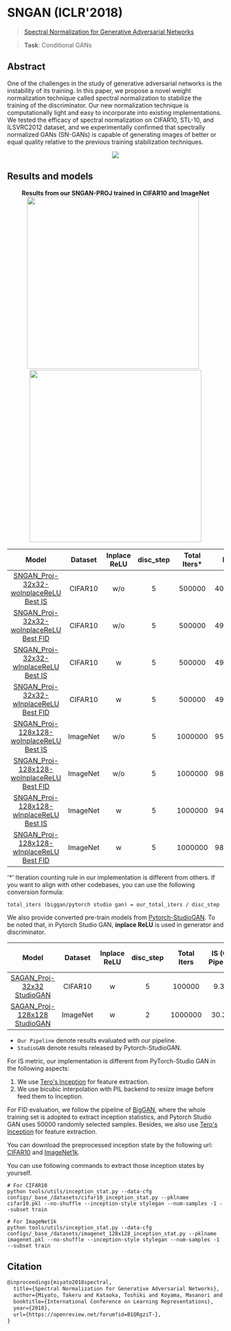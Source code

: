 # SNGAN (ICLR'2018)

> [Spectral Normalization for Generative Adversarial Networks](https://openreview.net/forum?id=B1QRgziT-)

> **Task**: Conditional GANs

<!-- [ALGORITHM] -->

## Abstract

<!-- [ABSTRACT] -->

One of the challenges in the study of generative adversarial networks is the instability of its training. In this paper, we propose a novel weight normalization technique called spectral normalization to stabilize the training of the discriminator. Our new normalization technique is computationally light and easy to incorporate into existing implementations. We tested the efficacy of spectral normalization on CIFAR10, STL-10, and ILSVRC2012 dataset, and we experimentally confirmed that spectrally normalized GANs (SN-GANs) is capable of generating images of better or equal quality relative to the previous training stabilization techniques.

<!-- [IMAGE] -->

<div align=center>
<img src="https://user-images.githubusercontent.com/28132635/143154496-6a03def4-4507-4d80-a948-89a5b747d916.png"/>
</div>

## Results and models

<div align="center">
  <b> Results from our SNGAN-PROJ trained in CIFAR10 and ImageNet</b>
  <br/>
  <img src="https://user-images.githubusercontent.com/28132635/125151484-14220b80-e179-11eb-81f7-9391ccaeb841.png" width="400"/> &nbsp;&nbsp;
  <img src="https://user-images.githubusercontent.com/28132635/127621152-7b7a0f2c-c743-485a-bf2e-2beca849a6e6.png" width="400"/>
</div>

|                                Model                                | Dataset  | Inplace ReLU | disc_step | Total Iters\* |  Iter  |   IS    |   FID   |                                Download                                 |
| :-----------------------------------------------------------------: | :------: | :----------: | :-------: | :-----------: | :----: | :-----: | :-----: | :---------------------------------------------------------------------: |
| [SNGAN_Proj-32x32-woInplaceReLU Best IS](./sngan-proj_woReLUinplace_lr2e-4-ndisc5-1xb64_cifar10-32x32.py) | CIFAR10  |     w/o      |     5     |    500000     | 400000 | 9.6919  | 9.8203  | [ckpt](https://download.openmmlab.com/mmediting/sngan_proj/sngan_proj_cifar10_32_lr-2e-4_b64x1_woReLUinplace_is-iter400000_20210709_163823-902ce1ae.pth) \| [Log](https://download.openmmlab.com/mmediting/sngan_proj/sngan_proj_cifar10_32_lr-2e-4_b64x1_woReLUinplace_20210624_065306_fid-ba0862a0_is-902ce1ae.json) |
| [SNGAN_Proj-32x32-woInplaceReLU Best FID](./sngan-proj_woReLUinplace_lr2e-4-ndisc5-1xb64_cifar10-32x32.py) | CIFAR10  |     w/o      |     5     |    500000     | 490000 | 9.5659  | 8.1158  | [ckpt](https://download.openmmlab.com/mmediting/sngan_proj/sngan_proj_cifar10_32_lr-2e-4_b64x1_woReLUinplace_fid-iter490000_20210709_163329-ba0862a0.pth) \| [Log](https://download.openmmlab.com/mmediting/sngan_proj/sngan_proj_cifar10_32_lr-2e-4_b64x1_woReLUinplace_20210624_065306_fid-ba0862a0_is-902ce1ae.json) |
| [SNGAN_Proj-32x32-wInplaceReLU Best IS](./sngan-proj_wReLUinplace_lr2e-4-ndisc5-1xb64_cifar10-32x32.py) | CIFAR10  |      w       |     5     |    500000     | 490000 | 9.5564  | 8.3462  | [ckpt](https://download.openmmlab.com/mmediting/sngan_proj/sngan_proj_cifar10_32_lr-2e-4_b64x1_wReLUinplace_is-iter490000_20210709_202230-cd863c74.pth) \| [Log](https://download.openmmlab.com/mmediting/sngan_proj/sngan_proj_cifar10_32_lr-2e-4_b64x1_wReLUinplace_20210624_063454_is-cd863c74_fid-191b2648.json) |
| [SNGAN_Proj-32x32-wInplaceReLU Best FID](./sngan-proj_wReLUinplace_lr2e-4-ndisc5-1xb64_cifar10-32x32.py) | CIFAR10  |      w       |     5     |    500000     | 490000 | 9.5564  | 8.3462  | [ckpt](https://download.openmmlab.com/mmediting/sngan_proj/sngan_proj_cifar10_32_lr-2e-4-b64x1_wReLUinplace_fid-iter490000_20210709_203038-191b2648.pth) \| [Log](https://download.openmmlab.com/mmediting/sngan_proj/sngan_proj_cifar10_32_lr-2e-4_b64x1_wReLUinplace_20210624_063454_is-cd863c74_fid-191b2648.json) |
| [SNGAN_Proj-128x128-woInplaceReLU Best IS](./sngan-proj_woReLUinplace_Glr2e-4_Dlr5e-5_ndisc5-2xb128_imagenet1k-128x128.py) | ImageNet |     w/o      |     5     |    1000000    | 952000 | 30.0651 | 33.4682 | [ckpt](https://download.openmmlab.com/mmediting/sngan_proj/sngan_proj_imagenet1k_128_Glr2e-4_Dlr5e-5_ndisc5_b128x2_woReLUinplace_is-iter952000_20210730_132027-9c884a21.pth) \| [Log](https://download.openmmlab.com/mmediting/sngan_proj/sngan_proj_imagenet1k_128_Glr2e-4_Dlr5e-5_ndisc5_b128x2_woReLUinplace_20210730_131424_fid-061bf803_is-9c884a21.json) |
| [SNGAN_Proj-128x128-woInplaceReLU Best FID](./sngan-proj_woReLUinplace_Glr2e-4_Dlr5e-5_ndisc5-2xb128_imagenet1k-128x128.py) | ImageNet |     w/o      |     5     |    1000000    | 989000 | 29.5779 | 32.6193 | [ckpt](https://download.openmmlab.com/mmediting/sngan_proj/sngan_proj_imagenet1k_128_Glr2e-4_Dlr5e-5_ndisc5_b128x2_woReLUinplace_fid-iter988000_20210730_131424-061bf803.pth) \| [Log](https://download.openmmlab.com/mmediting/sngan_proj/sngan_proj_imagenet1k_128_Glr2e-4_Dlr5e-5_ndisc5_b128x2_woReLUinplace_20210730_131424_fid-061bf803_is-9c884a21.json) |
| [SNGAN_Proj-128x128-wInplaceReLU Best IS](./sngan-proj_wReLUinplace_Glr2e-4_Dlr5e-5_ndisc5-2xb128_imagenet1k-128x128.py) | ImageNet |      w       |     5     |    1000000    | 944000 | 28.1799 | 34.3383 | [ckpt](https://download.openmmlab.com/mmediting/sngan_proj/sngan_proj_imagenet1k_128_Glr2e-4_Dlr5e-5_ndisc5_b128x2_wReLUinplace_is-iter944000_20210730_132714-ca0ccd07.pth) \| [Log](https://download.openmmlab.com/mmediting/sngan_proj/sngan_proj_imagenet1k_128_Glr2e-4_Dlr5e-5_ndisc5_b128x2_wReLUinplace_20210730_132401_fid-9a682411_is-ca0ccd07.json) |
| [SNGAN_Proj-128x128-wInplaceReLU Best FID](./sngan-proj_wReLUinplace_Glr2e-4_Dlr5e-5_ndisc5-2xb128_imagenet1k-128x128.py) | ImageNet |      w       |     5     |    1000000    | 988000 | 27.7948 | 33.4821 | [ckpt](https://download.openmmlab.com/mmediting/sngan_proj/sngan_proj_imagenet1k_128_Glr2e-4_Dlr5e-5_ndisc5_b128x2_wReLUinplace_fid-iter988000_20210730_132401-9a682411.pth) \| [Log](https://download.openmmlab.com/mmediting/sngan_proj/sngan_proj_imagenet1k_128_Glr2e-4_Dlr5e-5_ndisc5_b128x2_wReLUinplace_20210730_132401_fid-9a682411_is-ca0ccd07.json) |

'\*' Iteration counting rule in our implementation is different from others. If you want to align with other codebases, you can use the following conversion formula:

```
total_iters (biggan/pytorch studio gan) = our_total_iters / disc_step
```

We also provide converted pre-train models from [Pytorch-StudioGAN](https://github.com/POSTECH-CVLab/PyTorch-StudioGAN).
To be noted that, in Pytorch Studio GAN, **inplace ReLU** is used in generator and discriminator.

|           Model           | Dataset  | Inplace ReLU | disc_step | Total Iters | IS (Our Pipeline) | FID (Our Pipeline) | IS (StudioGAN) | FID (StudioGAN) |           Download           |           Original Download link            |
| :-----------------------: | :------: | :----------: | :-------: | :---------: | :---------------: | :----------------: | :------------: | :-------------: | :--------------------------: | :-----------------------------------------: |
| [SAGAN_Proj-32x32 StudioGAN](./sngan-proj-cvt-studioGAN_cifar10-32x32.py) | CIFAR10  |      w       |     5     |   100000    |       9.372       |      10.2011       |     8.677      |     13.248      | [model](https://download.openmmlab.com/mmediting/sngan_proj/sngan_cifar10_convert-studio-rgb_20210709_111346-2979202d.pth) | [model](https://drive.google.com/drive/folders/16s5Cr-V-NlfLyy_uyXEkoNxLBt-8wYSM) |
| [SAGAN_Proj-128x128 StudioGAN](./sngan-proj-cvt-studioGAN_imagenet1k-128x128.py) | ImageNet |      w       |     2     |   1000000   |      30.218       |      29.8199       |     32.247     |     26.792      | [model](https://download.openmmlab.com/mmediting/sngan_proj/sngan_imagenet1k_convert-studio-rgb_20210709_111406-877b1130.pth) | [model](https://drive.google.com/drive/folders/1Ek2wAMlxpajL_M8aub4DKQ9B313K8XhS) |

- `Our Pipeline` denote results evaluated with our pipeline.
- `StudioGAN` denote results released by Pytorch-StudioGAN.

For IS metric, our implementation is different from PyTorch-Studio GAN in the following aspects:

1. We use [Tero's Inception](https://nvlabs-fi-cdn.nvidia.com/stylegan2-ada-pytorch/pretrained/metrics/inception-2015-12-05.pt) for feature extraction.
2. We use bicubic interpolation with PIL backend to resize image before feed them to Inception.

For FID evaluation, we follow the pipeline of [BigGAN](https://github.com/ajbrock/BigGAN-PyTorch/blob/98459431a5d618d644d54cd1e9fceb1e5045648d/calculate_inception_moments.py#L52), where the whole training set is adopted to extract inception statistics, and Pytorch Studio GAN uses 50000 randomly selected samples. Besides, we also use [Tero's Inception](https://nvlabs-fi-cdn.nvidia.com/stylegan2-ada-pytorch/pretrained/metrics/inception-2015-12-05.pt) for feature extraction.

You can download the preprocessed inception state by the following url: [CIFAR10](https://download.openmmlab.com/mmediting/evaluation/fid_inception_pkl/cifar10.pkl) and [ImageNet1k](https://download.openmmlab.com/mmediting/evaluation/fid_inception_pkl/imagenet.pkl).

You can use following commands to extract those inception states by yourself.

```
# For CIFAR10
python tools/utils/inception_stat.py --data-cfg configs/_base_/datasets/cifar10_inception_stat.py --pklname cifar10.pkl --no-shuffle --inception-style stylegan --num-samples -1 --subset train

# For ImageNet1k
python tools/utils/inception_stat.py --data-cfg configs/_base_/datasets/imagenet_128x128_inception_stat.py --pklname imagenet.pkl --no-shuffle --inception-style stylegan --num-samples -1 --subset train
```

## Citation

```latex
@inproceedings{miyato2018spectral,
  title={Spectral Normalization for Generative Adversarial Networks},
  author={Miyato, Takeru and Kataoka, Toshiki and Koyama, Masanori and Yoshida, Yuichi},
  booktitle={International Conference on Learning Representations},
  year={2018},
  url={https://openreview.net/forum?id=B1QRgziT-},
}
```
